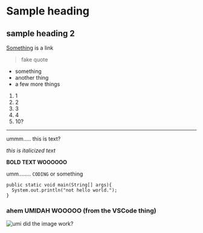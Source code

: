 # Sample heading
## sample heading 2

[Something](https://stocktocon.github.io/cse15l-lab-reports/something.html) is a link

> fake quote 

* something
* another thing
* a few more things

1. 1
2. 2
3. 3
4. 4
5. 10?

---

ummm..... this is text?

_this is italicized text_

__BOLD TEXT WOOOOOO__


umm........ `CODING` or something

```
public static void main(String[] args){
  System.out.println("not hello world.");
}
```

### ahem UMIDAH WOOOOO (from the VSCode thing)
![umi](https://camo.githubusercontent.com/10e49152a2bcf7d857705d811ad1a87cd30bf468b0f639aa515de5767c7ae09c/68747470733a2f2f7374617469632e77696b69612e6e6f636f6f6b69652e6e65742f6c6f76652d6c6976652f696d616765732f322f32362f3134355f5332457031302e706e672f7265766973696f6e2f6c61746573743f63623d3230313430363039313032353437)
did the image work?

